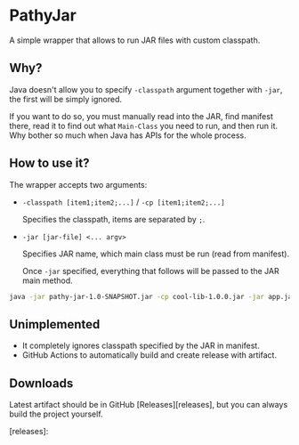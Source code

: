 # PathyJar

A simple wrapper that allows to run JAR files with custom classpath.

## Why?

Java doesn't allow you to specify `-classpath` argument together with `-jar`,
the first will be  simply ignored.

If you want to do so, you must manually read into the JAR, find manifest there,
read it to find out what `Main-Class` you need to run, and then run it. Why
bother so much when Java has APIs for the whole process.

## How to use it?

The wrapper accepts two arguments:
- `-classpath [item1;item2;...]` / `-cp [item1;item2;...]`

   Specifies the classpath, items are separated by `;`.
- `-jar [jar-file] <... argv>`

   Specifies JAR name, which main class must be run (read from manifest).
   
   Once `-jar` specified, everything that follows will be passed to the JAR main
   method.

```sh
java -jar pathy-jar-1.0-SNAPSHOT.jar -cp cool-lib-1.0.0.jar -jar app.jar --app-argument
```

## Unimplemented

- It completely ignores classpath specified by the JAR in manifest.
- GitHub Actions to automatically build and create release with artifact.

## Downloads

Latest artifact should be in GitHub [Releases][releases], but you can always
build the project yourself. 

[releases]: 